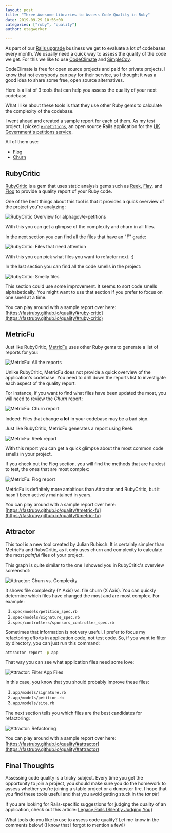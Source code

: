 ```yaml
---
layout: post
title: "Three Awesome Libraries to Assess Code Quality in Ruby"
date: 2019-09-29 10:56:00
categories: ["ruby", "quality"]
author: etagwerker

---
```


As part of our [Rails upgrade](https://fastruby.io) business we get to evaluate
a lot of codebases every month. We usually need a quick way to assess the quality
of the code we get. For this we like to use [CodeClimate](https://codeclimate.com)
and [SimpleCov](https://github.com/colszowka/simplecov).

CodeClimate is free for open source projects and paid for private projects. I
know that not everybody can pay for their service, so I thought it was a good
idea to share some free, open source alternatives.

Here is a list of 3 tools that can help you assess the quality of your next
codebase.

<!--more-->

What I like about these tools is that they use other Ruby gems to calculate the
complexity of the codebase.

I went ahead and created a sample report for each of them. As my test project, I
picked [`e-petitions`](https://github.com/alphagov/e-petitions/), an open source
Rails application for the [UK Government's petitions service](https://petition.parliament.uk).

All of them use:

- [Flog](https://github.com/seattlerb/flog)
- [Churn](https://github.com/danmayer/churn)

## RubyCritic

[RubyCritic](https://github.com/whitesmith/rubycritic) is a gem that uses
static analysis gems such as [Reek](https://github.com/troessner/reek),
[Flay](https://github.com/seattlerb/flay),
and [Flog](https://github.com/seattlerb/flog) to provide a quality report of
your Ruby code.

One of the best things about this tool is that it provides a quick overview of
the project you're analyzing:

<img src="/blog/assets/images/quality/ruby-critic-overview.png" alt="RubyCritic Overview for alphagov/e-petitions">

With this you can get a glimpse of the complexity and churn in all files.

In the next section you can find all the files that have an "F" grade:

<img src="/blog/assets/images/quality/ruby-critic-f-files.png" alt="RubyCritic: Files that need attention">

With this you can pick what files you want to refactor next. :)

In the last section you can find all the code smells in the project:

<img src="/blog/assets/images/quality/ruby-critic-smells.png" alt="RubyCritic: Smelly files">

This section could use some improvement. It seems to sort code smells alphabetically.
You might want to use that section if you prefer to focus on one smell at a time.

You can play around with a sample report over here:
[https://fastruby.github.io/quality/#ruby-critic](https://fastruby.github.io/quality/#ruby-critic)

## MetricFu

Just like RubyCritic, [MetricFu](https://github.com/metricfu/metric_fu) uses
other Ruby gems to generate a list of reports for you:

<img src="/blog/assets/images/quality/metric-fu-reports.png" alt="MetricFu: All the reports">

Unlike RubyCritic, MetricFu does not provide a quick overview of the application's
codebase. You need to drill down the reports list to investigate each aspect of
the quality report.

For instance, if you want to find what files have been updated the most, you will
need to review the _Churn_ report:

<img src="/blog/assets/images/quality/metric-fu-churn.png" alt="MetricFu: Churn report">

Indeed: Files that change **a lot** in your codebase may be a bad sign.

Just like RubyCritic, MetricFu generates a report using Reek:

<img src="/blog/assets/images/quality/metric-fu-reek.png" alt="MetricFu: Reek report">

With this report you can get a quick glimpse about the most common code smells
in your project.

If you check out the Flog section, you will find the methods that are hardest to
test, the ones that are most complex:

<img src="/blog/assets/images/quality/metric-fu-flog.png" alt="MetricFu: Flog report">

MetricFu is definitely more ambitious than Attractor and RubyCritic, but it hasn't
been actively maintained in years.

You can play around with a sample report over here:
[https://fastruby.github.io/quality/#metric-fu](https://fastruby.github.io/quality/#metric-fu)

## Attractor

This tool is a new tool created by Julian Rubisch. It is certainly simpler than
MetricFu and RubyCritic, as it only uses churn and complexity to calculate the
most _painful_ files of your project.

This graph is quite similar to the one I showed you in RubyCritic's overview
screenshot:

<img src="/blog/assets/images/quality/attractor-churn-complexity.png" alt="Attractor: Churn vs. Complexity">

It shows file complexity (Y Axis) vs. file churn (X Axis). You can quickly
determine which files have changed the most and are most complex. For example:

1. `spec/models/petition_spec.rb`
2. `spec/models/signature_spec.rb`
3. `spec/controllers/sponsors_controller_spec.rb`

Sometimes that information is not very useful. I prefer to focus my refactoring
efforts in application code, not test code. So, if you want to filter by directory,
you can just run this command:

```bash
attractor report -p app
```

That way you can see what application files need some love:

<img src="/blog/assets/images/quality/attractor-filtered-report.png" alt="Attractor: Filter App Files">

In this case, you know that you should probably improve these files:

1. `app/models/signature.rb`
2. `app/models/petition.rb`
3. `app/models/site.rb`

The next section tells you which files are the best candidates for refactoring:

<img src="/blog/assets/images/quality/attractor-refactoring.png" alt="Attractor: Refactoring">

You can play around with a sample report over here:
[https://fastruby.github.io/quality/#attractor](https://fastruby.github.io/quality/#attractor)

## Final Thoughts

Assessing code quality is a tricky subject. Every time you get the opportunity
to join a project, you should make sure you do the homework to assess whether
you’re joining a stable project or a dumpster fire. I hope that you find these
tools useful and that you avoid getting stuck in the _tar pit_!

If you are looking for Rails-specific suggestions for judging the quality of an
application, check out this article: [Legacy Rails (Silently Judging You)](https://www.fastruby.io/blog/upgrade-rails/legacy-rails-silently-judging-you.html)

What tools do you like to use to assess code quality? Let me know in the
comments below! (I know that I forgot to mention a few!)
